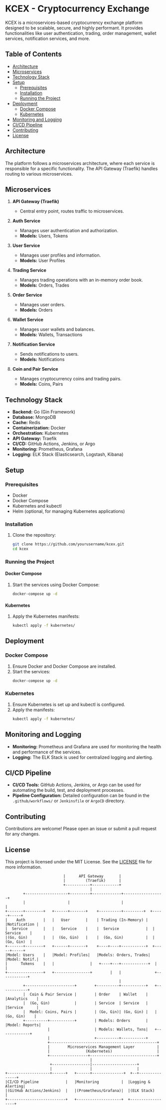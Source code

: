 # KCEX - Cryptocurrency Exchange

KCEX is a microservices-based cryptocurrency exchange platform designed to be scalable, secure, and highly performant. It provides functionalities like user authentication, trading, order management, wallet services, notification services, and more.

## Table of Contents
- [Architecture](#architecture)
- [Microservices](#microservices)
- [Technology Stack](#technology-stack)
- [Setup](#setup)
  - [Prerequisites](#prerequisites)
  - [Installation](#installation)
  - [Running the Project](#running-the-project)
- [Deployment](#deployment)
  - [Docker Compose](#docker-compose)
  - [Kubernetes](#kubernetes)
- [Monitoring and Logging](#monitoring-and-logging)
- [CI/CD Pipeline](#cicd-pipeline)
- [Contributing](#contributing)
- [License](#license)

## Architecture

The platform follows a microservices architecture, where each service is responsible for a specific functionality. The API Gateway (Traefik) handles routing to various microservices.

## Microservices

1. **API Gateway (Traefik)**
   - Central entry point, routes traffic to microservices.

2. **Auth Service**
   - Manages user authentication and authorization.
   - **Models:** Users, Tokens

3. **User Service**
   - Manages user profiles and information.
   - **Models:** User Profiles

4. **Trading Service**
   - Manages trading operations with an in-memory order book.
   - **Models:** Orders, Trades

5. **Order Service**
   - Manages user orders.
   - **Models:** Orders

6. **Wallet Service**
   - Manages user wallets and balances.
   - **Models:** Wallets, Transactions

7. **Notification Service**
   - Sends notifications to users.
   - **Models:** Notifications

8. **Coin and Pair Service**
   - Manages cryptocurrency coins and trading pairs.
   - **Models:** Coins, Pairs

## Technology Stack

- **Backend:** Go (Gin Framework)
- **Database:** MongoDB
- **Cache:** Redis
- **Containerization:** Docker
- **Orchestration:** Kubernetes
- **API Gateway:** Traefik
- **CI/CD:** GitHub Actions, Jenkins, or Argo
- **Monitoring:** Prometheus, Grafana
- **Logging:** ELK Stack (Elasticsearch, Logstash, Kibana)

## Setup

### Prerequisites
- Docker
- Docker Compose
- Kubernetes and kubectl
- Helm (optional, for managing Kubernetes applications)

### Installation
1. Clone the repository:
    ```sh
    git clone https://github.com/yourusername/kcex.git
    cd kcex
    ```

### Running the Project

#### Docker Compose
1. Start the services using Docker Compose:
    ```sh
    docker-compose up -d
    ```

#### Kubernetes
1. Apply the Kubernetes manifests:
    ```sh
    kubectl apply -f kubernetes/
    ```

## Deployment

### Docker Compose
1. Ensure Docker and Docker Compose are installed.
2. Start the services:
    ```sh
    docker-compose up -d
    ```

### Kubernetes
1. Ensure Kubernetes is set up and kubectl is configured.
2. Apply the manifests:
    ```sh
    kubectl apply -f kubernetes/
    ```

## Monitoring and Logging
- **Monitoring:** Prometheus and Grafana are used for monitoring the health and performance of the services.
- **Logging:** The ELK Stack is used for centralized logging and alerting.

## CI/CD Pipeline
- **CI/CD Tools:** GitHub Actions, Jenkins, or Argo can be used for automating the build, test, and deployment processes.
- **Pipeline Configuration:** Detailed configuration can be found in the `.github/workflows/` or `Jenkinsfile` or `ArgoCD` directory.

## Contributing
Contributions are welcome! Please open an issue or submit a pull request for any changes.

## License
This project is licensed under the MIT License. See the [LICENSE](LICENSE) file for more information.


```                          +------------------------+
                          |      API Gateway       |
                          |         (Traefik)      |
                          +-----------+------------+
                                      |
        +-------------------+---------+-------------+------------------+
        |                   |                       |                  |
+-------+--------+   +------+-------+    +----------+---------+  +-----+-----+
|    Auth        |   |   User       |    | Trading (In-Memory) |  |Notification |
|  Service       |   |   Service    |    |  Service            |  |  Service    |
|(Go, Gin)       |   |  (Go, Gin)   |    |  (Go, Gin)          |  |  (Go, Gin)  |
+-------+--------+   +------+-------+    +----+----+-----------+  +-----+-----+
|Model: Users    |   |Model: Profiles|   |Models: Orders, Trades| |Model: Notif.|
|      Tokens    |   |                |   +----+---+------------+  |            |
+----------------+   +----------------+        |   |               +------------+
                                                   |
        +----------------------+        +----------+-----------+   +------------+
        |  Coin & Pair Service |        | Order    | Wallet    |   |Analytics    |
        |  (Go, Gin)           |        | Service  | Service   |   |Service      |
        |  Model: Coins, Pairs |        | (Go, Gin)| (Go, Gin) |   |(Go, Gin)    |
        +----------+-----------+        | Models: Orders       |   |Model: Reports|
                   |                    | Models: Wallets, Txns|   +-------------+
                   |                    +----------+-----------+
                   +------------------------------------------------+
                   |        Microservices Management Layer          |
                   |                (Kubernetes)                    |
                   +-----------------+------------------------------+
                                      |
                    +-----------------|--------------------+
                    |                 |                    |
+-------------------+------+   +------+--------------+  +--+---------------+
|CI/CD Pipeline            |   |Monitoring          |  |Logging & Alerting|
|(GitHub Actions/Jenkins)  |   |(Prometheus/Grafana)|  |(ELK Stack)       |
+--------------------------+   +--------------------+  +------------------+
```